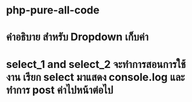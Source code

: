 # php-pure-all-code
# คำอธิบาย สำหรับ Dropdown เก็บค่า
# select_1 and select_2 จะทำการสอนการใช้งาน เรียก select มาแสดง console.log และทำการ post ค่าไปหน้าต่อไป

